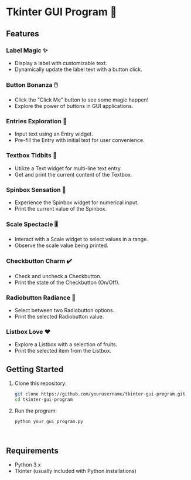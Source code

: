 # Tkinter GUI Program 🚀

## Features

### Label Magic ✨
- Display a label with customizable text.
- Dynamically update the label text with a button click.

### Button Bonanza 🖱️
- Click the "Click Me" button to see some magic happen!
- Explore the power of buttons in GUI applications.

### Entries Exploration 📝
- Input text using an Entry widget.
- Pre-fill the Entry with initial text for user convenience.

### Textbox Tidbits 📄
- Utilize a Text widget for multi-line text entry.
- Get and print the current content of the Textbox.

### Spinbox Sensation 🔄
- Experience the Spinbox widget for numerical input.
- Print the current value of the Spinbox.

### Scale Spectacle 🎚️
- Interact with a Scale widget to select values in a range.
- Observe the scale value being printed.

### Checkbutton Charm ✔️
- Check and uncheck a Checkbutton.
- Print the state of the Checkbutton (On/Off).

### Radiobutton Radiance 🔘
- Select between two Radiobutton options.
- Print the selected Radiobutton value.

### Listbox Love ❤️
- Explore a Listbox with a selection of fruits.
- Print the selected item from the Listbox.

## Getting Started

1. Clone this repository:
   ```bash
   git clone https://github.com/yourusername/tkinter-gui-program.git
   cd tkinter-gui-program
   
2. Run the program:
    ```bash
    python your_gui_program.py
  
  
## Requirements
- Python 3.x
- Tkinter (usually included with Python installations)
